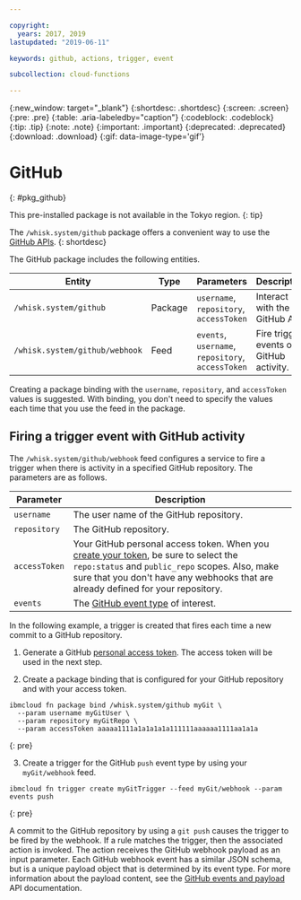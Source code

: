 ```yaml
---

copyright:
  years: 2017, 2019
lastupdated: "2019-06-11"

keywords: github, actions, trigger, event

subcollection: cloud-functions

---
```


{:new_window: target="_blank"}
{:shortdesc: .shortdesc}
{:screen: .screen}
{:pre: .pre}
{:table: .aria-labeledby="caption"}
{:codeblock: .codeblock}
{:tip: .tip}
{:note: .note}
{:important: .important}
{:deprecated: .deprecated}
{:download: .download}
{:gif: data-image-type='gif'}


# GitHub
{: #pkg_github}

This pre-installed package is not available in the Tokyo region.
{: tip}

The `/whisk.system/github` package offers a convenient way to use the [GitHub APIs](https://developer.github.com/).
{: shortdesc}

The GitHub package includes the following entities.

| Entity | Type | Parameters | Description |
| --- | --- | --- | --- |
| `/whisk.system/github` | Package | `username`, `repository`, `accessToken` | Interact with the GitHub API. |
| `/whisk.system/github/webhook` | Feed | `events`, `username`, `repository`, `accessToken` | Fire trigger events on GitHub activity. |

Creating a package binding with the `username`, `repository`, and `accessToken` values is suggested.  With binding, you don't need to specify the values each time that you use the feed in the package.

## Firing a trigger event with GitHub activity

The `/whisk.system/github/webhook` feed configures a service to fire a trigger when there is activity in a specified GitHub repository. The parameters are as follows.

| Parameter | Description |
| --- | --- |
| `username` | The user name of the GitHub repository. |
| `repository` | The GitHub repository. |
| `accessToken` | Your GitHub personal access token. When you [create your token](https://github.com/settings/tokens), be sure to select the `repo:status` and `public_repo` scopes. Also, make sure that you don't have any webhooks that are already defined for your repository. |
| `events` | The [GitHub event type](https://developer.github.com/v3/activity/events/types/) of interest. |

In the following example, a trigger is created that fires each time a new commit to a GitHub repository.

1. Generate a GitHub [personal access token](https://github.com/settings/tokens). The access token will be used in the next step.

2. Create a package binding that is configured for your GitHub repository and with your access token.
  ```
  ibmcloud fn package bind /whisk.system/github myGit \
    --param username myGitUser \
    --param repository myGitRepo \
    --param accessToken aaaaa1111a1a1a1a1a111111aaaaaa1111aa1a1a
  ```
  {: pre}

3. Create a trigger for the GitHub `push` event type by using your `myGit/webhook` feed.
  ```
  ibmcloud fn trigger create myGitTrigger --feed myGit/webhook --param events push
  ```
  {: pre}

  A commit to the GitHub repository by using a `git push` causes the trigger to be fired by the webhook. If a rule matches the trigger, then the associated action is invoked. The action receives the GitHub webhook payload as an input parameter. Each GitHub webhook event has a similar JSON schema, but is a unique payload object that is determined by its event type. For more information about the payload content, see the [GitHub events and payload](https://developer.github.com/v3/activity/events/types/) API documentation.

